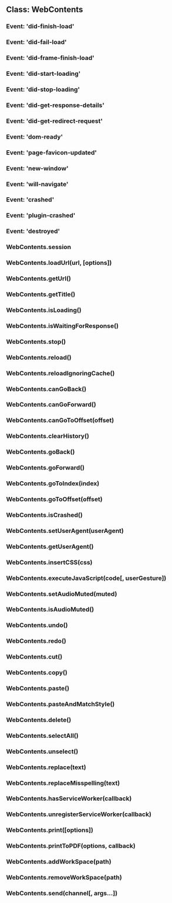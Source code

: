 ## Class: WebContents
### Event: 'did-finish-load'
### Event: 'did-fail-load'
### Event: 'did-frame-finish-load'
### Event: 'did-start-loading'
### Event: 'did-stop-loading'
### Event: 'did-get-response-details'
### Event: 'did-get-redirect-request'
### Event: 'dom-ready'
### Event: 'page-favicon-updated'
### Event: 'new-window'
### Event: 'will-navigate'
### Event: 'crashed'
### Event: 'plugin-crashed'
### Event: 'destroyed'

### WebContents.session
### WebContents.loadUrl(url, [options])
### WebContents.getUrl()
### WebContents.getTitle()
### WebContents.isLoading()
### WebContents.isWaitingForResponse()
### WebContents.stop()
### WebContents.reload()
### WebContents.reloadIgnoringCache()
### WebContents.canGoBack()
### WebContents.canGoForward()
### WebContents.canGoToOffset(offset)
### WebContents.clearHistory()
### WebContents.goBack()
### WebContents.goForward()
### WebContents.goToIndex(index)
### WebContents.goToOffset(offset)
### WebContents.isCrashed()
### WebContents.setUserAgent(userAgent)
### WebContents.getUserAgent()
### WebContents.insertCSS(css)
### WebContents.executeJavaScript(code[, userGesture])
### WebContents.setAudioMuted(muted)
### WebContents.isAudioMuted()
### WebContents.undo()
### WebContents.redo()
### WebContents.cut()
### WebContents.copy()
### WebContents.paste()
### WebContents.pasteAndMatchStyle()
### WebContents.delete()
### WebContents.selectAll()
### WebContents.unselect()
### WebContents.replace(text)
### WebContents.replaceMisspelling(text)
### WebContents.hasServiceWorker(callback)
### WebContents.unregisterServiceWorker(callback)
### WebContents.print([options])
### WebContents.printToPDF(options, callback)
### WebContents.addWorkSpace(path)
### WebContents.removeWorkSpace(path)
### WebContents.send(channel[, args...])
